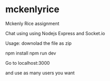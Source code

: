 # mckenlyrice
Mckenly Rice assignment

Chat using using Nodejs Express and Socket.io

Usage:
downolad the file as zip

npm install
npm run dev

Go to localhost:3000

and use as many users you want
